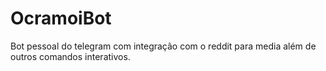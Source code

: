 # OcramoiBot
Bot pessoal do telegram  com integração com o reddit para media além de outros comandos interativos.
